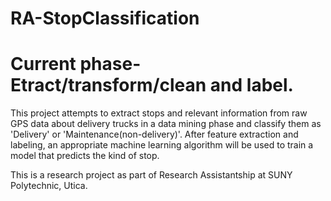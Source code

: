 # RA-StopClassification

# Current phase- Etract/transform/clean and label.
This project attempts to extract stops and relevant information from raw GPS data about delivery trucks in a data mining phase and classify them as 'Delivery' or 'Maintenance(non-delivery)'. After feature extraction and labeling, an appropriate machine learning algorithm will be used to train a model that predicts the kind of stop.

This is a research project as part of Research Assistantship at SUNY Polytechnic, Utica.
